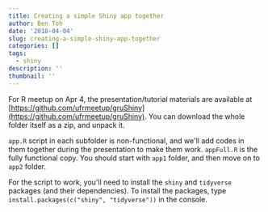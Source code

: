 ```yaml
---
title: Creating a simple Shiny app together
author: Ben Toh
date: '2018-04-04'
slug: creating-a-simple-shiny-app-together
categories: []
tags:
  - shiny
description: ''
thumbnail: ''
---
```


For R meetup on Apr 4, the presentation/tutorial materials are available at [https://github.com/ufrmeetup/gruShiny](https://github.com/ufrmeetup/gruShiny). You can download the whole folder itself as a zip, and unpack it.

`app.R` script in each subfolder is non-functional, and we'll add codes in them together during the presentation to make them work. `appFull.R` is the fully functional copy. You should start with `app1` folder, and then move on to `app2` folder.

For the script to work, you'll need to install the `shiny` and `tidyverse` packages (and their dependencies). To install the packages, type `install.packages(c("shiny", "tidyverse"))` in the console.